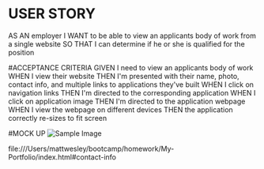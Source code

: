 # USER STORY

AS AN employer
I WANT to be able to view an applicants body of work from a single website
SO THAT I can determine if he or she is qualified for the position

#ACCEPTANCE CRITERIA
GIVEN I need to view an applicants body of work
WHEN I view their website
THEN I'm presented with their name, photo, contact info, and multiple links to applications they've built
WHEN I click on navigation links
THEN I'm directed to the corresponding application 
WHEN I click on application image
THEN I'm directed to the application webpage
WHEN I view the webpage on different devices
THEN the application correctly re-sizes to fit screen

#MOCK UP
![Sample Image](./assets/images/sample-image.gif)

file:///Users/mattwesley/bootcamp/homework/My-Portfolio/index.html#contact-info


